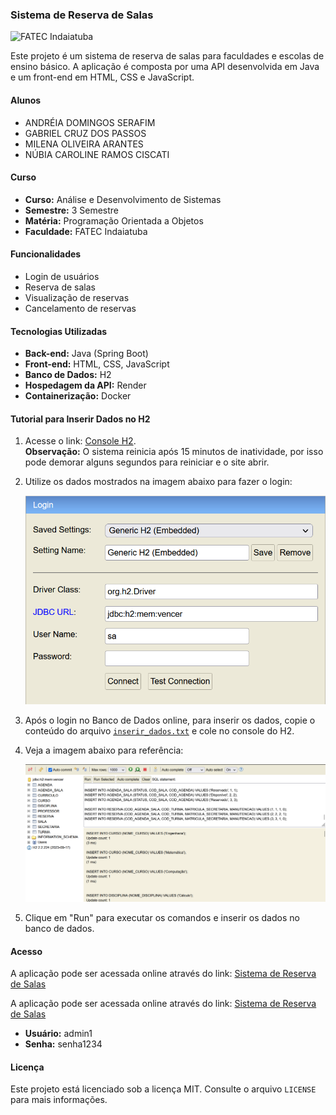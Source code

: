 ### Sistema de Reserva de Salas

![FATEC Indaiatuba](https://fatecid.com.br/cursos/img/logo.png)

Este projeto é um sistema de reserva de salas para faculdades e escolas de ensino básico. A aplicação é composta por uma API desenvolvida em Java e um front-end em HTML, CSS e JavaScript.

#### Alunos

- ANDRÉIA DOMINGOS SERAFIM
- GABRIEL CRUZ DOS PASSOS
- MILENA OLIVEIRA ARANTES
- NÚBIA CAROLINE RAMOS CISCATI

#### Curso

- **Curso:** Análise e Desenvolvimento de Sistemas
- **Semestre:** 3 Semestre
- **Matéria:** Programação Orientada a Objetos
- **Faculdade:** FATEC Indaiatuba

#### Funcionalidades

- Login de usuários
- Reserva de salas
- Visualização de reservas
- Cancelamento de reservas

#### Tecnologias Utilizadas

- **Back-end:** Java (Spring Boot)
- **Front-end:** HTML, CSS, JavaScript
- **Banco de Dados:** H2
- **Hospedagem da API:** Render
- **Containerização:** Docker

#### Tutorial para Inserir Dados no H2

1. Acesse o link: [Console H2](https://vamosvencer.onrender.com/h2). <br>
**Observação:** O sistema reinicia após 15 minutos de inatividade, por isso pode demorar alguns segundos para reiniciar e o site abrir.
2. Utilize os dados mostrados na imagem abaixo para fazer o login:
   
   ![Login H2](h2_login.png)

3. Após o login no Banco de Dados online, para inserir os dados, copie o conteúdo do arquivo [`inserir_dados.txt`](inserir_dados.txt) e cole no console do H2.
4. Veja a imagem abaixo para referência:

   ![Inserir Dados](h2_inserir.png)

5. Clique em "Run" para executar os comandos e inserir os dados no banco de dados.

#### Acesso

A aplicação pode ser acessada online através do link: [Sistema de Reserva de Salas](https://milena-arantes.github.io/BookMe/index.html)

A aplicação pode ser acessada online através do link: [Sistema de Reserva de Salas](https://milena-arantes.github.io/BookMe/index.html)

- **Usuário:** admin1
- **Senha:** senha1234

#### Licença

Este projeto está licenciado sob a licença MIT. Consulte o arquivo `LICENSE` para mais informações.